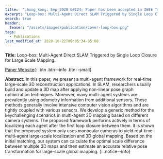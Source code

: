 ```yaml
---
title:  ":hong_kong: Sep 2020 &#124; Paper has been accepted in IEEE Transactions on Cybernetics (IF-11+)."
excerpt: "Loop-box: Multi-Agent Direct SLAM Triggered by Single Loop Closure for Large Scale Mapping"
search: true
header:
  teaser: "/assets/images/publication/cover-loop-box.png"
tags: 
  - Publications
last_modified_at: 2020-10-22T08:05:34-05:00
---
```


**Title:** Loop-box: Multi-Agent Direct SLAM Triggered by Single Loop Closure for Large Scale Mapping.

[Paper Website](https://usmanmaqbool.github.io/loop-box){: .btn .btn--info .btn--small}

**Abstract:** In this paper, we present a multi-agent framework for real-time large-scale 3D reconstruction applications. In SLAM, researchers usually build and update a 3D map after applying non-linear pose graph optimization techniques. Moreover, many multi-agent systems are prevalently using odometry information from additional sensors. These methods generally involve intensive computer vision algorithms and are tightly coupled with various sensors. We develop a generic method for the keychallenging scenarios in multi-agent 3D mapping based on different camera systems. The proposed framework performs actively in terms of localizing each agent after the first loop closure between them. It is shown that the proposed system only uses monocular cameras to yield real-time multi-agent large-scale localization and 3D global mapping. Based on the initial matching, our system can calculate the optimal scale difference between multiple 3D maps and then estimate an accurate relative pose transformation for large-scale global mapping.
{: .notice--info}



<!---
<figure>
    <a href="/assets/images/publication/smart-inspect.jpg"><img src="/assets/images/publication/smart-inspect.jpg"></a>
    <figcaption>Smart-Inspect: Micro Scale Localization and Classification of Smartphone Glass Defects for Industrial Automation.</figcaption>
</figure>

{: .notice--info}
<iframe width="560" height="315" src="https://www.youtube.com/embed/jVjiV6BOH10" frameborder="0" allow="autoplay; encrypted-media" allowfullscreen></iframe>
-->